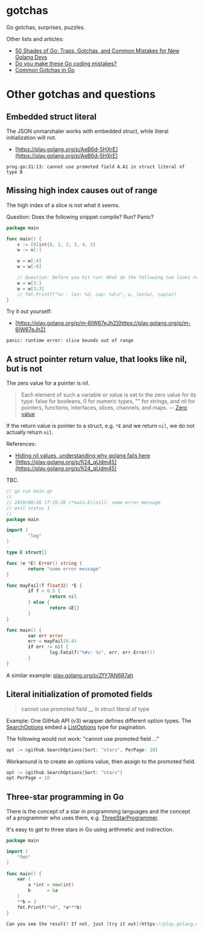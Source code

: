 # gotchas

Go gotchas, surprises, puzzles.

Other lists and articles:

* [50 Shades of Go: Traps, Gotchas, and Common Mistakes for New Golang Devs](http://devs.cloudimmunity.com/gotchas-and-common-mistakes-in-go-golang/)
* [Do you make these Go coding mistakes?](https://yourbasic.org/golang/gotcha/)
* [Common Gotchas in Go](https://deadbeef.me/2018/01/go-gotchas)

# Other gotchas and questions

## Embedded struct literal

The JSON unmarshaler works with embedded struct, while literal initialization will not.

* [https://play.golang.org/p/AeB6d-5HXrE](https://play.golang.org/p/AeB6d-5HXrE)

```
prog.go:31:13: cannot use promoted field A.A1 in struct literal of type B
```

## Missing high index causes out of range

The high index of a slice is not what it seems.

Question: Does the following snippet compile? Run? Panic?

```go
package main

func main() {
    v := [6]int{0, 1, 2, 3, 4, 5}
    w := v[:]

    w = w[:4]
    w = w[:0]

    // Question: Before you hit run! What do the following two lines result in?
    w = w[1:]
    w = w[1:3]
    // fmt.Printf("%v - len: %d, cap: %d\n", w, len(w), cap(w))
}
```

Try it out yourself:

* [https://play.golang.org/p/m-6IW67eJh2](https://play.golang.org/p/m-6IW67eJh2)

```
panic: runtime error: slice bounds out of range
```

## A struct pointer return value, that looks like nil, but is not

The zero value for a pointer is nil.

> Each element of such a variable or value is set to the zero value for its
> type: false for booleans, 0 for numeric types, "" for strings, and nil for
> pointers, functions, interfaces, slices, channels, and maps. -- [Zero value](https://golang.org/ref/spec#The_zero_value)

If the return value is pointer to a struct, e.g. `*E` and we return `nil`, we
do not actually return `nil`.

References:

* [Hiding nil values, understanding why golang fails here](https://stackoverflow.com/questions/29138591/hiding-nil-values-understanding-why-golang-fails-here)
* [https://play.golang.org/p/fj24_qUdm45](https://play.golang.org/p/fj24_qUdm45)

TBC.

```go
// go run main.go
//
// 2019/08/26 17:19:28 (*main.E)(nil): some error message
// exit status 1
//
package main

import (
        "log"
)

type E struct{}

func (e *E) Error() string {
        return "some error message"
}

func mayFail(f float32) *E {
        if f < 0.5 {
                return nil
        } else {
                return &E{}
        }
}

func main() {
        var err error
        err = mayFail(0.4)
        if err != nil {
                log.Fatalf("%#v: %s", err, err.Error())
        }
}
```

A similar example: [play.golang.org/p/ZfY7AN687ah](https://play.golang.org/p/ZfY7AN687ah)

## Literal initialization of promoted fields

> cannot use promoted field __ in struct literal of type

Example: One GitHub API (v3) wrapper defines different option types. The
[SearchOptions](https://godoc.org/github.com/google/go-github/github#SearchOptions)
embed
a [ListOptions](https://godoc.org/github.com/google/go-github/github#ListOptions)
type for pagination.

The following would not work: "cannot use promoted field ..."

```go
opt := &github.SearchOptions{Sort: "stars", PerPage: 10}
```

Workaround is to create an options value, then assign to the promoted field.

```go
opt := &github.SearchOptions{Sort: "stars"}
opt.PerPage = 10
```

## Three-star programming in Go

There is the concept of a star in programming languages and the concept of
a programmer who uses them, e.g.
[ThreeStarProgrammer](https://wiki.c2.com/?ThreeStarProgrammer).

It's easy to get to three stars in Go using arithmetic and indirection.

```go
package main

import (
	"fmt"
)

func main() {
	var (
		a *int = new(int)
		b      = &a
	)
	**b = 3
	fmt.Printf("%d", *a***b)
}

Can you see the result? If not, just [try it out](https://play.golang.org/p/WaEfSLADHwL)!
```
